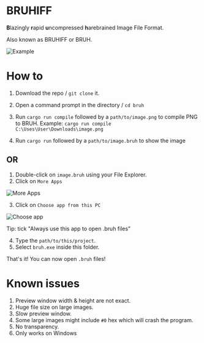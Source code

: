 # BRUHIFF
**B**lazingly **r**apid **u**ncompressed **h**arebrained Image File Format.

Also known as BRUHIFF or BRUH.

![Example](https://cdn.discordapp.com/attachments/1074408238939906220/1130764354661384192/image.png)

# How to
1. Download the repo / `git clone` it.
2. Open a command prompt in the directory / `cd bruh`
3. Run `cargo run compile` followed by a `path/to/image.png` to compile PNG to BRUH. Example: `cargo run compile C:\Uses\User\Downloads\image.png`

4. Run `cargo run` followed by a `path/to/image.bruh` to show the image

## OR
1. Double-click on `image.bruh` using your File Explorer.
2. Click on `More Apps`

![More Apps](https://cdn.discordapp.com/attachments/1074408238939906220/1130765375693406258/image.png)

3. Click on `Choose app from this PC`

![Choose app](https://cdn.discordapp.com/attachments/1074408238939906220/1130765548813308034/image.png)

Tip: tick "Always use this app to open .bruh files"

4. Type the `path/to/this/project`.
5. Select `bruh.exe` inside this folder.

That's it! You can now open `.bruh` files!

# Known issues
1. Preview window width & height are not exact.
2. Huge file size on large images.
3. Slow preview window.
4. Some large images might include `#0` hex which will crash the program.
5. No transparency.
6. Only works on Windows
